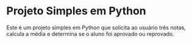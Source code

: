 # Projeto Simples em Python

Este é um projeto simples em Python que solicita ao usuário três notas, calcula a média e determina se o aluno foi aprovado ou reprovado.
